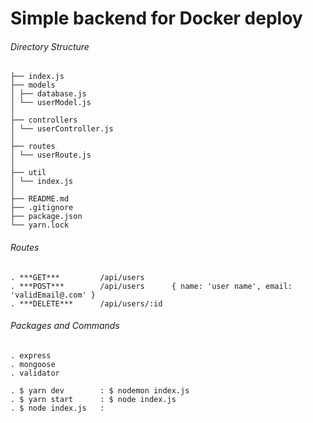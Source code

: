 # Simple backend for Docker deploy

###### Directory Structure

```
├── index.js
├── models
│ ├── database.js
│ └── userModel.js
│
├── controllers
│ └── userController.js
│
├── routes
│ └── userRoute.js
│
├── util
│ └── index.js
│
├── README.md
├── .gitignore
├── package.json
└── yarn.lock

```


###### Routes

	. ***GET*** 		/api/users
	. ***POST***		/api/users 		{ name: 'user name', email: 'validEmail@.com' }
	. ***DELETE*** 		/api/users/:id


###### Packages and Commands

	. express
	. mongoose
	. validator

	. $ yarn dev 		: $ nodemon index.js
	. $ yarn start 		: $ node index.js
	. $ node index.js 	:

